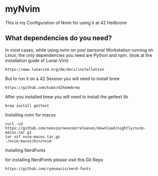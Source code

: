 # myNvim

This is my Configuration of Nvim for using it at 42 Heilbronn

## What dependencies do you need?

In most cases, while using nvim on your personal Workstation running on Linux, the only dependencies you need are Python and npm.
(look at the installation guide of Lunar-Vim)
```
https://www.lunarvim.org/de/docs/installation
```

But to run it on a 42 Session you will need to install brew
```
https://github.com/kube/42homebrew
```

After you installed brew you will need to install the gettext lib

```
brew install gettext
```

Installing nvim for macos

```
curl -LO https://github.com/neovim/neovim/releases/download/nightly/nvim-macos.tar.gz
tar xzf nvim-macos.tar.gz
./nvim-macos/bin/nvim
```

Installing NerdFonts

for installing NerdFonts please visit this Git Repo
```
https://github.com/ryanoasis/nerd-fonts
```
